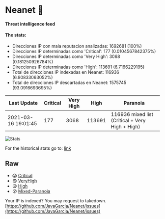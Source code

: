 # Neanet :hocho:
#### Threat intelligence feed
#### The stats:

- Direcciones IP con mala reputacion analizadas: 1692681 (100%)
- Direcciones IP determinadas como 'Critical':  177 (0.0104567842375%)
- Direcciones IP determinadas como 'Very High':  3068 (0.181250926784%)
- Direcciones IP determinadas como 'High':  113691 (6.7166229195)
- Total de direcciones IP indexadas en Neanet:  116936 (6.90833063052%)
- Total de direcciones IP descartadas en Neanet:  1575745 (93.0916693695%)

| Last Update | Critical | Very High | High | Paranoia |
| --- | --- | --- | --- | --- |
| 2021-03-16 19:01:45 | 177 | 3068 | 113691 | 116936 mixed list (Critical + Very High + High)|

![Stats](https://docs.google.com/spreadsheets/d/e/2PACX-1vSnaNMIXVabIpDJjufMlzH7poXnshF3mgd8Is1g9ytUEzVsP5my4Trn8f-xkoLLQ38xpL3HtmUexLo6/pubchart?oid=501124687&format=image)

For the historical stats go to: [link](/stats.csv)
## Raw
- :scream: [Critical](https://raw.githubusercontent.com/JavaGarcia/Neanet/master/blacklists/neanet_critical.txt)
- :fearful: [VeryHigh](https://raw.githubusercontent.com/JavaGarcia/Neanet/master/blacklists/neanet_veryHigh.txtt)
- :frowning: [High](https://raw.githubusercontent.com/JavaGarcia/Neanet/master/blacklists/neanet_high.txt)
- :dizzy_face: [Mixed-Paranoia](https://raw.githubusercontent.com/JavaGarcia/Neanet/master/blacklists/neanet_all.txt)


Your IP is indexed? You may request to takedown. [https://github.com/JavaGarcia/Neanet/issues](https://github.com/JavaGarcia/Neanet/issues)
















































































































































































































































































































































































































































































































































































































































































































































































































































































































































































































































































































































































































































































































































































































































































































































































































































































































































































































































































































































































































































































































































































































































































































































































































































































































































































































































































































































































































































































































































































































































































































































































































































































































































































































































































































































































































































































































































































































































































































































































































































































































































































































































































































































































































































































































































































































































































































































































































































































































































































































































































































